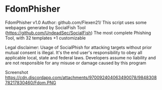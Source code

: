 # FdomPhisher
FdomPhisher v1.0
Author: github.com/Flexen21/
This script uses some webpages generated by SocialFish Tool (https://github.com/UndeadSec/SocialFish)
The most complete Phishing Tool, with 32 templates +1 customizable

Legal disclaimer:
Usage of SocialPhish for attacking targets without prior mutual consent is illegal. It's the end user's responsibility to obey all applicable local, state and federal laws. Developers assume no liability and are not responsible for any misuse or damage caused by this program

Screenshot
https://cdn.discordapp.com/attachments/970092404063490078/984830878217830460/Fdom.PNG
